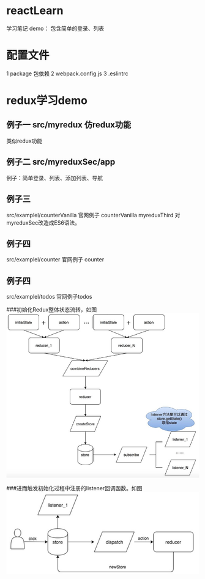 # reactLearn
学习笔记 demo： 包含简单的登录、列表

# 配置文件
1 package 包依赖
2 webpack.config.js
3 .eslintrc

# redux学习demo

## 例子一 src/myredux 仿redux功能
类似redux功能 

## 例子二 src/myreduxSec/app
例子：简单登录、列表、添加列表、导航

## 例子三 
src/examplel/counterVanilla 官网例子 counterVanilla
myreduxThird 对myreduxSec改造成ES6语法。

## 例子四
src/examplel/counter 官网例子 counter

## 例子四
src/examplel/todos 官网例子todos


###初始化Redux整体状态流转，如图
![image](https://github.com/csy512889371/reactLearn/blob/master/img/initRedux.jpg)

###进而触发初始化过程中注册的listener回调函数。如图
![image](https://github.com/csy512889371/reactLearn/blob/master/img/doRedux.jpg)
